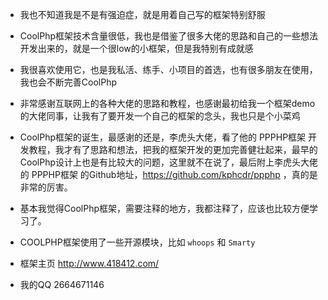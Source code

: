  * 我也不知道我是不是有强迫症，就是用着自己写的框架特别舒服

 * CoolPhp框架技术含量很低，我也是借鉴了很多大佬的思路和自己的一些想法开发出来的，就是一个很low的小框架，但是我特别有成就感

 * 我很喜欢使用它，也是我私活、练手、小项目的首选，也有很多朋友在使用，我也会不断完善CoolPhp

 * 非常感谢互联网上的各种大佬的思路和教程，也感谢最初给我一个框架demo的大佬同事，让我有了要开发一个自己的框架的念头，我也只是个小菜鸡

 * CoolPhp框架的诞生，最感谢的还是，李虎头大佬，看了他的 PPPHP框架 开发教程，我才有了思路和想法，把我的框架开发的更加完善健壮起来，最早的CoolPhp设计上也是有比较大的问题，这里就不在说了，最后附上李虎头大佬的 PPPHP框架 的Github地址，https://github.com/kphcdr/ppphp ，真的是非常的厉害。

 * 基本我觉得CoolPhp框架，需要注释的地方，我都注释了，应该也比较方便学习了。

 * COOLPHP框架使用了一些开源模块，比如 <code>whoops</code> 和 <code>Smarty</code>

 * 框架主页 http://www.418412.com/

 * 我的QQ 2664671146
